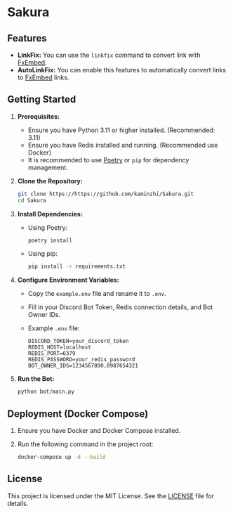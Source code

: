 # Sakura

## Features

- **LinkFix:** You can use the `linkfix` command to convert link with [FxEmbed]("https://github.com/FxEmbed/FxEmbed").
- **AutoLinkFix:** You can enable this features to automatically convert links to [FxEmbed]("https://github.com/FxEmbed/FxEmbed") links.

## Getting Started

1. **Prerequisites:**

   - Ensure you have Python 3.11 or higher installed. (Recommended: 3.11)
   - Ensure you have Redis installed and running. (Recommended use Docker)
   - It is recommended to use [Poetry](https://python-poetry.org/) or `pip` for dependency management.

2. **Clone the Repository:**

   ```bash
   git clone https://https://github.com/kaminzhi/Sakura.git
   cd Sakura
   ```

3. **Install Dependencies:**

   - Using Poetry:

     ```bash
     poetry install
     ```

   - Using pip:

     ```bash
     pip install -r requirements.txt
     ```

4. **Configure Environment Variables:**

   - Copy the `example.env` file and rename it to `.env`.
   - Fill in your Discord Bot Token, Redis connection details, and Bot Owner IDs.
   - Example `.env` file:

     ```env
     DISCORD_TOKEN=your_discord_token
     REDIS_HOST=localhost
     REDIS_PORT=6379
     REDIS_PASSWORD=your_redis_password
     BOT_OWNER_IDS=1234567890,0987654321
     ```

5. **Run the Bot:**

   ```bash
   python bot/main.py
   ```

## Deployment (Docker Compose)

1. Ensure you have Docker and Docker Compose installed.
2. Run the following command in the project root:

   ```bash
   docker-compose up -d --build
   ```

## License

This project is licensed under the MIT License. See the [LICENSE](LICENSE) file for details.
